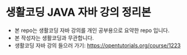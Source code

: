 # 생활코딩 JAVA 자바 강의 정리본

- 본 repo는 생활코딩 자바 강의를 개인 공부용으로 요약한 repo 입니다.
- 본 작성자는 생활코딩과 무관합니다.
- 생활코딩 자바 강의 들으러 가기: https://opentutorials.org/course/1223
